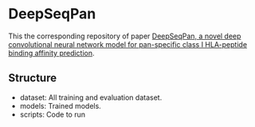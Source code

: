 # DeepSeqPan

This the corresponding repository of paper [DeepSeqPan, a novel deep convolutional neural network model for pan-specific class I HLA-peptide binding affinity prediction](https://www.nature.com/articles/s41598-018-37214-1).

## Structure

- dataset: All training and evaluation dataset.
- models: Trained models.
- scripts: Code to run
